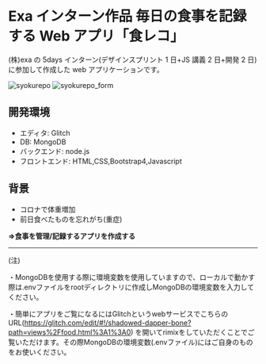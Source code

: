 # Exa インターン作品 毎日の食事を記録する Web アプリ「食レコ」

(株)exa の 5days インターン(デザインスプリント 1 日+JS 講義 2 日+開発 2 日)
に参加して作成した web アプリケーションです。

![syokurepo](https://user-images.githubusercontent.com/66266385/94418679-aba30880-01bc-11eb-9f53-312589a6b008.jpg)
![syokurepo_form](https://user-images.githubusercontent.com/66266385/94418862-ed33b380-01bc-11eb-8adf-d50ee3ec3198.jpg)

## 開発環境
- エディタ: Glitch
- DB: MongoDB
- バックエンド: node.js 
- フロントエンド: HTML,CSS,Bootstrap4,Javascript

## 背景
- コロナで体重増加
- 前日食べたものを忘れがち(重症)

**=>食事を管理/記録するアプリを作成する**

***
(注)

・MongoDBを使用する際に環境変数を使用していますので、ローカルで動かす際は.envファイルをrootディレクトリに作成しMongoDBの環境変数を入力してください。

・簡単にアプリをご覧になるにはGlitchというwebサービスでこちらのURL(https://glitch.com/edit/#!/shadowed-dapper-bone?path=views%2Ffood.html%3A1%3A0)
を開いてrimixをしていただくことでご覧いただけます。その際MongoDBの環境変数(.envファイル)にはご自身のものをお使いください。






